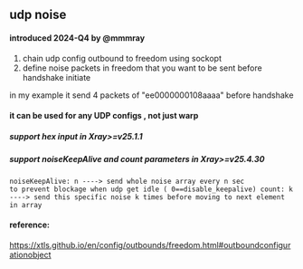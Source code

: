 ## udp noise

#### introduced 2024-Q4 by @mmmray
 
1. chain udp config outbound to freedom using sockopt
2. define noise packets in freedom that you want to be sent before handshake initiate

in my example it send 4 packets of "ee0000000108aaaa" before handshake

#### it can be used for any UDP configs , not just warp
##### support hex input in Xray>=v25.1.1
##### support noiseKeepAlive and count parameters in Xray>=v25.4.30

<code>noiseKeepAlive: n  ----> send whole noise array every n sec to prevent blockage when udp get idle ( 0==disable_keepalive)
      count: k            ----> send this specific noise k times before moving to next element in array
</code>


#### reference:
https://xtls.github.io/en/config/outbounds/freedom.html#outboundconfigurationobject
